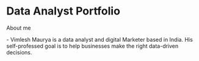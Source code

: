 # Data Analyst Portfolio

<dl>
  <dt>About me</dt>
</dl>-
  Vimlesh Maurya is a data analyst and digital Marketer based in India. His self-professed goal is to help businesses make the right data-driven decisions.

[^1]: My reference.
[^2]: Every new line should be prefixed with 2 spaces.  
